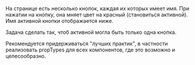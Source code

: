 На странице есть несколько кнопок, каждая их которых имеет имя.
При нажатии на кнопку, она мняет цвет на красный (становиться активной).
Имя активной кнопки отображается ниже.

Задача сделать так, чтоб активной могла быть только одна кнопка.

Рекомендуется придерживаться "лучших практик", в частности реализовать propTypes для всех компонентов, где это возможно и целесообразно.
